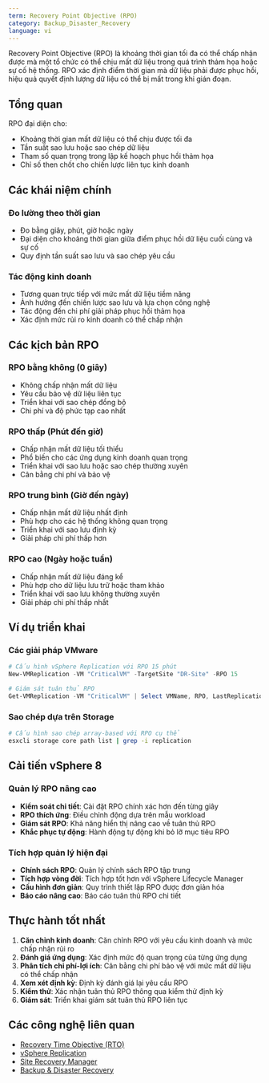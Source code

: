 ```yaml
---
term: Recovery Point Objective (RPO)
category: Backup_Disaster_Recovery
language: vi
---
```


Recovery Point Objective (RPO) là khoảng thời gian tối đa có thể chấp nhận được mà một tổ chức có thể chịu mất dữ liệu trong quá trình thảm họa hoặc sự cố hệ thống. RPO xác định điểm thời gian mà dữ liệu phải được phục hồi, hiệu quả quyết định lượng dữ liệu có thể bị mất trong khi gián đoạn.

## Tổng quan

RPO đại diện cho:
- Khoảng thời gian mất dữ liệu có thể chịu được tối đa
- Tần suất sao lưu hoặc sao chép dữ liệu
- Tham số quan trọng trong lập kế hoạch phục hồi thảm họa
- Chỉ số then chốt cho chiến lược liên tục kinh doanh

## Các khái niệm chính

### Đo lường theo thời gian
- Đo bằng giây, phút, giờ hoặc ngày
- Đại diện cho khoảng thời gian giữa điểm phục hồi dữ liệu cuối cùng và sự cố
- Quy định tần suất sao lưu và sao chép yêu cầu

### Tác động kinh doanh
- Tương quan trực tiếp với mức mất dữ liệu tiềm năng
- Ảnh hưởng đến chiến lược sao lưu và lựa chọn công nghệ
- Tác động đến chi phí giải pháp phục hồi thảm họa
- Xác định mức rủi ro kinh doanh có thể chấp nhận

## Các kịch bản RPO

### RPO bằng không (0 giây)
- Không chấp nhận mất dữ liệu
- Yêu cầu bảo vệ dữ liệu liên tục
- Triển khai với sao chép đồng bộ
- Chi phí và độ phức tạp cao nhất

### RPO thấp (Phút đến giờ)
- Chấp nhận mất dữ liệu tối thiểu
- Phổ biến cho các ứng dụng kinh doanh quan trọng
- Triển khai với sao lưu hoặc sao chép thường xuyên
- Cân bằng chi phí và bảo vệ

### RPO trung bình (Giờ đến ngày)
- Chấp nhận mất dữ liệu nhất định
- Phù hợp cho các hệ thống không quan trọng
- Triển khai với sao lưu định kỳ
- Giải pháp chi phí thấp hơn

### RPO cao (Ngày hoặc tuần)
- Chấp nhận mất dữ liệu đáng kể
- Phù hợp cho dữ liệu lưu trữ hoặc tham khảo
- Triển khai với sao lưu không thường xuyên
- Giải pháp chi phí thấp nhất

## Ví dụ triển khai

### Các giải pháp VMware
```powershell
# Cấu hình vSphere Replication với RPO 15 phút
New-VMReplication -VM "CriticalVM" -TargetSite "DR-Site" -RPO 15

# Giám sát tuân thủ RPO
Get-VMReplication -VM "CriticalVM" | Select VMName, RPO, LastReplicationTime
```

### Sao chép dựa trên Storage
```bash
# Cấu hình sao chép array-based với RPO cụ thể
esxcli storage core path list | grep -i replication
```

## Cải tiến vSphere 8

### Quản lý RPO nâng cao
- **Kiểm soát chi tiết**: Cài đặt RPO chính xác hơn đến từng giây
- **RPO thích ứng**: Điều chỉnh động dựa trên mẫu workload
- **Giám sát RPO**: Khả năng hiển thị nâng cao về tuân thủ RPO
- **Khắc phục tự động**: Hành động tự động khi bỏ lỡ mục tiêu RPO

### Tích hợp quản lý hiện đại
- **Chính sách RPO**: Quản lý chính sách RPO tập trung
- **Tích hợp vòng đời**: Tích hợp tốt hơn với vSphere Lifecycle Manager
- **Cấu hình đơn giản**: Quy trình thiết lập RPO được đơn giản hóa
- **Báo cáo nâng cao**: Báo cáo tuân thủ RPO chi tiết

## Thực hành tốt nhất

1. **Căn chỉnh kinh doanh**: Căn chỉnh RPO với yêu cầu kinh doanh và mức chấp nhận rủi ro
2. **Đánh giá ứng dụng**: Xác định mức độ quan trọng của từng ứng dụng
3. **Phân tích chi phí-lợi ích**: Cân bằng chi phí bảo vệ với mức mất dữ liệu có thể chấp nhận
4. **Xem xét định kỳ**: Định kỳ đánh giá lại yêu cầu RPO
5. **Kiểm thử**: Xác nhận tuân thủ RPO thông qua kiểm thử định kỳ
6. **Giám sát**: Triển khai giám sát tuân thủ RPO liên tục

## Các công nghệ liên quan

- [Recovery Time Objective (RTO)](/glossary/term/recovery-time-objective.md)
- [vSphere Replication](/glossary/term/vsphere-replication.md)
- [Site Recovery Manager](/glossary/term/site-recovery-manager.md)
- [Backup & Disaster Recovery](/glossary/term/backup-disaster-recovery.md)